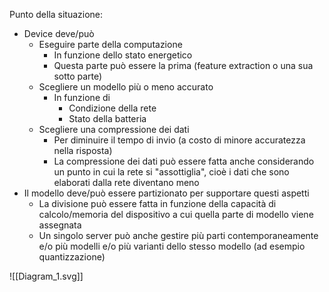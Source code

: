 
Punto della situazione:
- Device deve/può
	- Eseguire parte della computazione
		- In funzione dello stato energetico
		- Questa parte può essere la prima (feature extraction o una sua sotto parte)
	- Scegliere un modello più o meno accurato
		- In funzione di
			- Condizione della rete
			- Stato della batteria
	- Scegliere una compressione dei dati
		- Per diminuire il tempo di invio (a costo di minore accuratezza nella risposta)
		- La compressione dei dati può essere fatta anche considerando un punto in cui la rete si "assottiglia", cioè i dati che sono elaborati dalla rete diventano meno
- Il modello deve/può essere partizionato per supportare questi aspetti
	- La divisione può essere fatta in funzione della capacità di calcolo/memoria del dispositivo a cui quella parte di modello viene assegnata
	- Un singolo server può anche gestire più parti contemporaneamente e/o più modelli e/o più varianti dello stesso modello (ad esempio quantizzazione)



![[Diagram_1.svg]]
